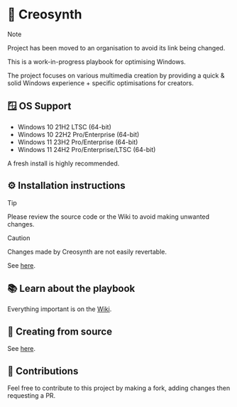 # 🤖 Creosynth
> [!NOTE]  
> Project has been moved to an organisation to avoid its link being changed.

This is a work-in-progress playbook for optimising Windows. 

The project focuses on various multimedia creation by providing a quick & solid Windows experience + specific optimisations for creators.

## 🪟 OS Support
- Windows 10 21H2 LTSC (64-bit)
- Windows 10 22H2 Pro/Enterprise (64-bit)
- Windows 11 23H2 Pro/Enterprise (64-bit)
- Windows 11 24H2 Pro/Enterprise/LTSC (64-bit)

A fresh install is highly recommended.

## ⚙️ Installation instructions
> [!TIP]  
> Please review the source code or the Wiki to avoid making unwanted changes.

> [!CAUTION]
> Changes made by Creosynth are not easily revertable.

See [here](https://github.com/mewostick/Creosynth/wiki/Playbook-installation).

## 📚 Learn about the playbook
Everything important is on the [Wiki](https://github.com/mewostick/Creosynth/wiki).

## 👀 Creating from source
See [here](https://github.com/mewostick/Creosynth/tree/main/playbook).

## 🔨 Contributions
Feel free to contribute to this project by making a fork, adding changes then requesting a PR.
